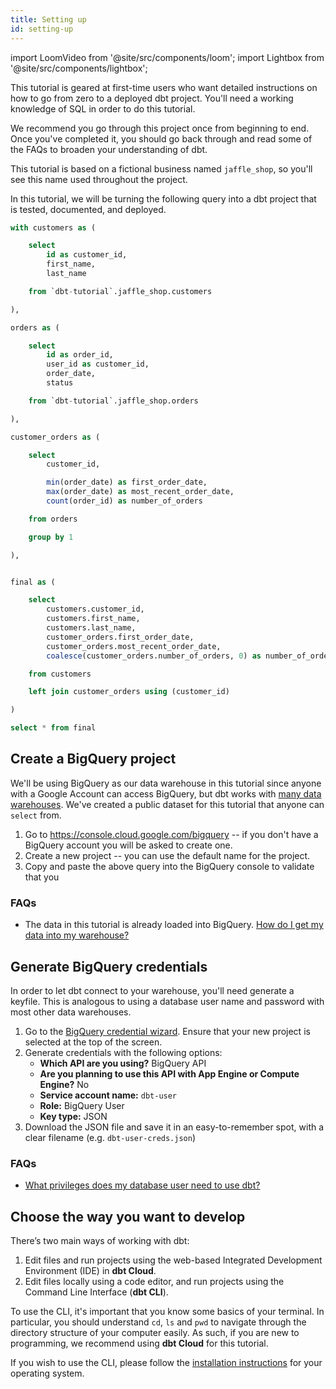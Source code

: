 ```yaml
---
title: Setting up
id: setting-up
---
```


import LoomVideo from '@site/src/components/loom';
import Lightbox from '@site/src/components/lightbox';

<LoomVideo id="cb99861ab1034f7fab5fa48529e61f85" />

This tutorial is geared at first-time users who want detailed instructions on
how to go from zero to a deployed dbt project. You'll need a working knowledge
of SQL in order to do this tutorial.

We recommend you go through this project once from beginning to end. Once you've
completed it, you should go back through and read some of the FAQs to broaden
your understanding of dbt.

This tutorial is based on a fictional business named `jaffle_shop`, so you'll
see this name used throughout the project.

In this tutorial, we will be turning the following query into a dbt project that
is tested, documented, and deployed.
```sql
with customers as (

    select
        id as customer_id,
        first_name,
        last_name

    from `dbt-tutorial`.jaffle_shop.customers

),

orders as (

    select
        id as order_id,
        user_id as customer_id,
        order_date,
        status

    from `dbt-tutorial`.jaffle_shop.orders

),

customer_orders as (

    select
        customer_id,

        min(order_date) as first_order_date,
        max(order_date) as most_recent_order_date,
        count(order_id) as number_of_orders

    from orders

    group by 1

),


final as (

    select
        customers.customer_id,
        customers.first_name,
        customers.last_name,
        customer_orders.first_order_date,
        customer_orders.most_recent_order_date,
        coalesce(customer_orders.number_of_orders, 0) as number_of_orders

    from customers

    left join customer_orders using (customer_id)

)

select * from final
```

## Create a BigQuery project
We'll be using BigQuery as our data warehouse in this tutorial since anyone with
a Google Account can access BigQuery, but dbt works with [many data warehouses](https://docs.getdbt.com/docs/supported-databases).
We've created a public dataset for this tutorial that anyone can `select` from.

<LoomVideo id="9b8d852c7e754d978209c3a60b53464e" />

1. Go to https://console.cloud.google.com/bigquery -- if you don't have a
BigQuery account you will be asked to create one.
2. Create a new project -- you can use the default name for the project.
3. Copy and paste the above query into the BigQuery console to validate that you

### FAQs
* The data in this tutorial is already loaded into BigQuery. [How do I get my
data into my warehouse?](faqs/loading-data)

## Generate BigQuery credentials
In order to let dbt connect to your warehouse, you'll need generate a keyfile.
This is analogous to using a database user name and password with most other
data warehouses.

<LoomVideo id="2b5a8ec255bd4dce91374f6941d279e5" />

1. Go to the [BigQuery credential wizard](https://console.cloud.google.com/apis/credentials/wizard). Ensure that your new project is selected at the top of the screen.
2. Generate credentials with the following options:
    * **Which API are you using?** BigQuery API
    * **Are you planning to use this API with App Engine or Compute Engine?** No
    * **Service account name:** `dbt-user`
    * **Role:** BigQuery User
    * **Key type:** JSON
3. Download the JSON file and save it in an easy-to-remember spot, with a clear
filename (e.g. `dbt-user-creds.json`)

### FAQs
* [What privileges does my database user need to use dbt?](faqs/database-privileges)

## Choose the way you want to develop
There’s two main ways of working with dbt:

1. Edit files and run projects using the web-based Integrated Development
Environment (IDE) in **dbt Cloud**.
2. Edit files locally using a code editor, and run projects using the Command
Line Interface (**dbt CLI**).

To use the CLI, it's important that you know some basics of your terminal. In
particular, you should understand `cd`, `ls` and `pwd` to navigate through the
directory structure of your computer easily. As such, if you are new to
programming, we recommend using **dbt Cloud** for this tutorial.

If you wish to use the CLI, please follow the [installation instructions](https://docs.getdbt.com/docs/installation)
for your operating system.

